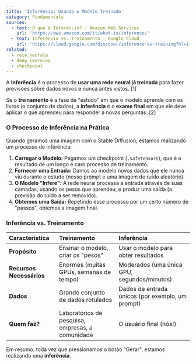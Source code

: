 ```yaml
---
title: 'Inferência: Usando o Modelo Treinado'
category: Fundamentals
sources:
  - text: O que é Inferência? - Amazon Web Services
    url: 'https://aws.amazon.com/it/what-is/inference/'
  - text: Inferência vs. Treinamento - Google Cloud
    url: 'https://cloud.google.com/discover/inference-vs-training?hl=it'
related:
  - rete_neurale
  - deep_learning
  - checkpoint
---
```


A **Inferência** é o processo de **usar uma rede neural já treinada** para fazer previsões sobre dados novos e nunca antes vistos. [1]

Se o **treinamento** é a fase de "estudo" em que o modelo aprende com os livros (o conjunto de dados), a **inferência** é o **exame final** em que ele deve aplicar o que aprendeu para responder a novas perguntas. [2]

### O Processo de Inferência na Prática

Quando geramos uma imagem com o Stable Diffusion, estamos realizando um processo de inferência:
1.  **Carregar o Modelo:** Pegamos um checkpoint (`.safetensors`), que é o resultado de um longo e caro processo de treinamento.
2.  **Fornecer uma Entrada:** Damos ao modelo novos dados que ele nunca viu durante o estudo (nosso prompt e uma imagem de ruído aleatório).
3.  **O Modelo "Infere":** A rede neural processa a entrada através de suas camadas, usando os pesos que aprendeu, e produz uma saída (a previsão do ruído a ser removido).
4.  **Obtemos uma Saída:** Repetindo esse processo por um certo número de "passos", obtemos a imagem final.

### Inferência vs. Treinamento

| Característica | Treinamento | Inferência |
| :--- | :--- | :--- |
| **Propósito** | Ensinar o modelo, criar os "pesos" | Usar o modelo para obter resultados |
| **Recursos Necessários** | Enormes (muitas GPUs, semanas de tempo) | Moderados (uma única GPU, segundos/minutos) |
| **Dados** | Grande conjunto de dados rotulados | Dados de entrada únicos (por exemplo, um prompt) |
| **Quem faz?** | Laboratórios de pesquisa, empresas, a comunidade | O usuário final (nós!) |

Em resumo, toda vez que pressionamos o botão "Gerar", estamos realizando uma **inferência**.
